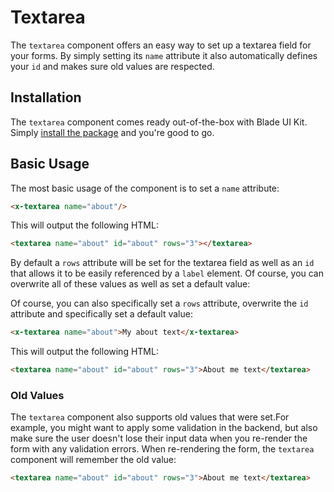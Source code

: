 # Textarea

The `textarea` component offers an easy way to set up a textarea field for your forms. By simply setting its `name` attribute it also automatically defines your `id` and makes sure old values are respected.

## Installation

The `textarea` component comes ready out-of-the-box with Blade UI Kit. Simply [install the package](/docs/{{version}}/installation) and you're good to go.

## Basic Usage

The most basic usage of the component is to set a `name` attribute:

```html
<x-textarea name="about"/>
```

This will output the following HTML:

```html
<textarea name="about" id="about" rows="3"></textarea>
```

By default a `rows` attribute will be set for the textarea field as well as an `id` that allows it to be easily referenced by a `label` element. Of course, you can overwrite all of these values as well as set a default value:

Of course, you can also specifically set a `rows` attribute, overwrite the `id` attribute and specifically set a default value:

```html
<x-textarea name="about">My about text</x-textarea>
```

This will output the following HTML:

```html
<textarea name="about" id="about" rows="3">About me text</textarea>
```

### Old Values

The `textarea` component also supports old values that were set.For example, you might want to apply some validation in the backend, but also make sure the user doesn't lose their input data when you re-render the form with any validation errors. When re-rendering the form, the `textarea` component will remember the old value:

```html
<textarea name="about" id="about" rows="3">About me text</textarea>
```
